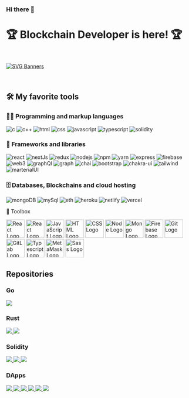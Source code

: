 ### Hi there 👋
# 🏆 Blockchain Developer is here! 🏆
<br>

[![SVG Banners](https://svg-banners.vercel.app/api?type=glitch&text1=WAGMI🤹&width=1200&height=400)](https://github.com/Akshay090/svg-banners)

<br>


## 🛠️ My favorite tools

### 👨‍💻 Programming and markup languages

<p>
    <img alt="c" src="https://img.shields.io/badge/C-00599C?style=for-the-badge&logo=c&logoColor=white">
    <img alt="c++" src="https://img.shields.io/badge/C%2B%2B-00599C?style=for-the-badge&logo=c%2B%2B&logoColor=white">
    <img alt="html" src="https://img.shields.io/badge/HTML5-E34F26?style=for-the-badge&logo=html5&logoColor=white">
    <img alt="css" src="https://img.shields.io/badge/CSS3-1572B6?style=for-the-badge&logo=css3&logoColor=white">
    <img alt="javascript" src="https://img.shields.io/badge/JavaScript-323330?style=for-the-badge&logo=javascript&logoColor=F7DF1E">
    <img alt="typescript" src="https://img.shields.io/badge/TypeScript-007ACC?style=for-the-badge&logo=typescript&logoColor=white">
    <img alt="solidity" src="https://img.shields.io/badge/Solidity-e6e6e6?style=for-the-badge&logo=solidity&logoColor=black">
</p>

### 🧰 Frameworks and libraries

<p>
    <img alt="react" src="https://img.shields.io/badge/React-20232A?style=for-the-badge&logo=react&logoColor=61DAFB">
    <img alt="nextJs" src="https://img.shields.io/badge/next.js-000000?style=for-the-badge&logo=nextdotjs&logoColor=white">
    <img alt="redux" src="https://img.shields.io/badge/Redux-593D88?style=for-the-badge&logo=redux&logoColor=white">
    <img alt="nodejs" src="https://img.shields.io/badge/Node.js-339933?style=for-the-badge&logo=nodedotjs&logoColor=white">
    <img alt="npm" src="https://img.shields.io/badge/npm-CB3837?style=for-the-badge&logo=npm&logoColor=white">
    <img alt="yarn" src="https://img.shields.io/badge/Yarn-2C8EBB?style=for-the-badge&logo=yarn&logoColor=white">
    <img alt="express" src="https://img.shields.io/badge/Express.js-000000?style=for-the-badge&logo=express&logoColor=white">
    <img alt="firebase" src="https://img.shields.io/badge/firebase-ffca28?style=for-the-badge&logo=firebase&logoColor=black">
    <img alt="web3" src="https://img.shields.io/badge/web3.js-F16822?style=for-the-badge&logo=web3.js&logoColor=white">
    <img alt="graphQl" src="https://img.shields.io/badge/Apollo%20GraphQL-311C87?&style=for-the-badge&logo=Apollo%20GraphQL&logoColor=white">
    <img alt="graph" src="https://img.shields.io/badge/GraphQl-E10098?style=for-the-badge&logo=graphql&logoColor=white">
    <img alt="chai" src="https://img.shields.io/badge/chai-A30701?style=for-the-badge&logo=chai&logoColor=white">
    <img alt="bootstrap" src="https://img.shields.io/badge/Bootstrap-563D7C?style=for-the-badge&logo=bootstrap&logoColor=white">
    <img alt="chakra-ui" src="https://img.shields.io/badge/Chakra--UI-319795?style=for-the-badge&logo=chakra-ui&logoColor=white">
    <img alt="tailwind" src="https://img.shields.io/badge/Tailwind_CSS-38B2AC?style=for-the-badge&logo=tailwind-css&logoColor=white">
    <img alt="marterialUI" src="https://img.shields.io/badge/Material%20UI-007FFF?style=for-the-badge&logo=mui&logoColor=white">
</p>

### 🗄️ Databases, Blockchains and cloud hosting

<p>

<img alt="mongoDB" src="https://img.shields.io/badge/MongoDB-4EA94B?style=for-the-badge&logo=mongodb&logoColor=white">
<img alt="mySql" src="https://img.shields.io/badge/MySQL-005C84?style=for-the-badge&logo=mysql&logoColor=white">
<img alt="eth" src="https://img.shields.io/badge/Ethereum-3C3C3D?style=for-the-badge&logo=Ethereum&logoColor=white">
<img alt="heroku" src="https://img.shields.io/badge/Heroku-430098?style=for-the-badge&logo=heroku&logoColor=white">
<img alt="netlify" src="https://img.shields.io/badge/Netlify-00C7B7?style=for-the-badge&logo=netlify&logoColor=white">
<img alt="vercel" src="https://img.shields.io/badge/Vercel-000000?style=for-the-badge&logo=vercel&logoColor=white">

</p>
 🧰 Toolbox

<img src="https://cdn.worldvectorlogo.com/logos/react-2.svg" alt="React Logo" width="50" height="50"/> <img src="https://cdn.worldvectorlogo.com/logos/solidity.svg" alt="React Logo" width="50" height="50"/> <img src="https://cdn.worldvectorlogo.com/logos/logo-javascript.svg" alt="JavaScript Logo" width="50" height="50"/> <img src="https://cdn.worldvectorlogo.com/logos/html-1.svg" alt="HTML Logo" width="50" height="50"/> <img src="https://cdn.worldvectorlogo.com/logos/css-3.svg" alt="CSS Logo" width="50" height="50"/> <img src="https://cdn.worldvectorlogo.com/logos/nodejs-icon.svg" alt="Node Logo" width="50" height="50"/> <img src="https://cdn.worldvectorlogo.com/logos/mongodb-icon-1.svg" alt="Mongo Logo" width="50" height="50"/> <img src="https://cdn.worldvectorlogo.com/logos/firebase-1.svg" alt="Firebase Logo" width="50" height="50"/> <img src="https://cdn.worldvectorlogo.com/logos/git-icon.svg" alt="Git Logo" width="50" height="50"/> <img src="https://cdn.worldvectorlogo.com/logos/gitlab.svg" alt="GitLab Logo" width="50" height="50"> <img src="https://cdn.worldvectorlogo.com/logos/typescript.svg" alt="Typescript Logo" width="50" height="50"> <img src="https://cdn.worldvectorlogo.com/logos/metamask.svg" alt="MetaMask Logo" width="50" height="50"> <img src="https://cdn.worldvectorlogo.com/logos/sass-1.svg" alt="Sass Logo" width="50" height="50">
## Repositories
### Go

<a href="https://github.com/venuswhispers/Go_radiance">
  <img src="https://github-readme-stats.vercel.app/api/pin/?username=venuswhispers&repo=Go_radiance&theme=tokyonight&description_lines_count=3" />
</a>

### Rust

<a href="https://github.com/venuswhispers/Rust-awesome-frameworks">
  <img src="https://github-readme-stats.vercel.app/api/pin/?username=venuswhispers&repo=Rust-awesome-frameworks&theme=tokyonight&description_lines_count=3" />
</a>
<a href="https://github.com/venuswhispers/Rust-clockchain">
  <img src="https://github-readme-stats.vercel.app/api/pin/?username=venuswhispers&repo=Rust-clockchain&theme=tokyonight&description_lines_count=3" />
</a>

### Solidity

<a href="https://github.com/venuswhispers/WPF_gas_opt">
  <img src="https://github-readme-stats.vercel.app/api/pin/?username=venuswhispers&repo=WPF_gas_opt&theme=tokyonight&description_lines_count=3" />
</a>
<a href="https://github.com/venuswhispers/My_EIP223">
  <img src="https://github-readme-stats.vercel.app/api/pin/?username=venuswhispers&repo=My_EIP223&theme=tokyonight&description_lines_count=3" />
</a>
<a href="https://github.com/venuswhispers/Crypto_vouchers">
  <img src="https://github-readme-stats.vercel.app/api/pin/?username=venuswhispers&repo=Crypto_vouchers&theme=tokyonight&description_lines_count=3" />
</a>

### DApps

<a href="https://github.com/venuswhispers/NFT_Swap">
  <img src="https://github-readme-stats.vercel.app/api/pin/?username=venuswhispers&repo=NFT_Swap&theme=tokyonight&description_lines_count=3" />
</a>
<a href="https://github.com/venuswhispers/Web3_template">
  <img src="https://github-readme-stats.vercel.app/api/pin/?username=venuswhispers&repo=Web3_template&theme=tokyonight&description_lines_count=3" />
</a>
<a href="https://github.com/venuswhispers/bidify_mint">
  <img src="https://github-readme-stats.vercel.app/api/pin/?username=venuswhispers&repo=bidify_mint&theme=tokyonight&description_lines_count=3" />
</a>
<a href="https://github.com/venuswhispers/Online-shop">
  <img src="https://github-readme-stats.vercel.app/api/pin/?username=venuswhispers&repo=Online-shop&theme=tokyonight&description_lines_count=3" />
</a>
<a href="https://github.com/venuswhispers/NFT-marketplace">
  <img src="https://github-readme-stats.vercel.app/api/pin/?username=venuswhispers&repo=NFT-marketplace&theme=tokyonight&description_lines_count=3" />
</a>
<a href="https://github.com/venuswhispers/Solana_dApp">
  <img src="https://github-readme-stats.vercel.app/api/pin/?username=venuswhispers&repo=Solana_dApp&theme=tokyonight&description_lines_count=3" />
</a>

<!--
**venuswhispers/venuswhispers** is a ✨ _special_ ✨ repository because its `README.md` (this file) appears on your GitHub profile.

Here are some ideas to get you started:

- 🔭 I’m currently working on ...
- 🌱 I’m currently learning ...
- 👯 I’m looking to collaborate on ...
- 🤔 I’m looking for help with ...
- 💬 Ask me about ...
- 📫 How to reach me: ...
- 😄 Pronouns: ...
- ⚡ Fun fact: ...
-->
